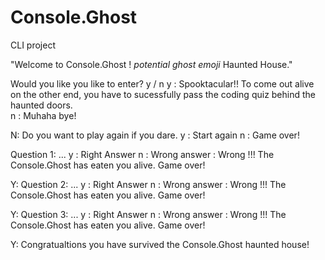 # Console.Ghost
CLI project

"Welcome to Console.Ghost ! *potential ghost emoji* Haunted House."

Would you like you like to enter? y / n
   y : Spooktacular!! To come out alive on the other end, you have to sucessfully pass the coding quiz behind the haunted doors.  
   n : Muhaha bye! 
   
N: Do you want to play again if you dare.
   y : Start again
   n : Game over!
   
Question 1: ... 
   y : Right Answer
   n : Wrong answer : Wrong !!! The Console.Ghost has eaten you alive. Game over!
   
Y: Question 2: ... 
   y : Right Answer
   n : Wrong answer : Wrong !!! The Console.Ghost has eaten you alive. Game over!
   
Y: Question 3: ... 
   y : Right Answer
   n : Wrong answer : Wrong !!! The Console.Ghost has eaten you alive. Game over!
   
Y: Congratualtions you have survived the Console.Ghost haunted house! 


   
  
     
   
